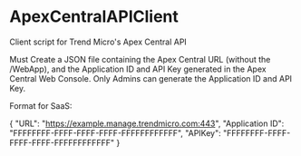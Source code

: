 # ApexCentralAPIClient
Client script for Trend Micro's Apex Central API

Must Create a JSON file containing the Apex Central URL (without the /WebApp), and the Application ID and API Key generated in the Apex Central Web Console.
Only Admins can generate the Application ID and API Key.

Format for SaaS:

{
    "URL": "https://example.manage.trendmicro.com:443",
    "Application ID": "FFFFFFFF-FFFF-FFFF-FFFF-FFFFFFFFFFFF",
    "APIKey": "FFFFFFFF-FFFF-FFFF-FFFF-FFFFFFFFFFFF"
}
